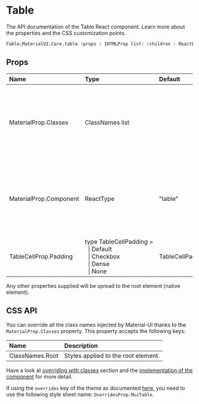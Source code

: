 # Table

<p class="description">The API documentation of the Table React component. Learn more about the properties and the CSS customization points.</p>

```fsharp
Fable.MaterialUI.Core.table (props : IHTMLProp list) (children : ReactElement list) : ReactElement
```



## Props

| Name | Type | Default | Description |
|:-----|:-----|:--------|:------------|
| <span class="prop-name">MaterialProp.Classes</span> | <span class="prop-type">ClassNames list</span> |   | Override or extend the styles applied to the component.  See CSS API below for more details.  |
| <span class="prop-name">MaterialProp.Component</span> | <span class="prop-type">ReactType</span> | <span class="prop-default">"table"</span> | The component used for the root node. Either a string to use a DOM element or a component. |
| <span class="prop-name">TableCellProp.Padding</span> | <span class="prop-type">type&nbsp;TableCellPadding&nbsp;=<br>&nbsp;&nbsp;&#124;&nbsp;Default<br>&nbsp;&nbsp;&#124;&nbsp;Checkbox<br>&nbsp;&nbsp;&#124;&nbsp;Dense<br>&nbsp;&nbsp;&#124;&nbsp;None<br></span> | <span class="prop-default">TableCellPadding.Default</span> | Allows TableCells to inherit padding of the Table. |

Any other properties supplied will be spread to the root element (native element).

## CSS API

You can override all the class names injected by Material-UI thanks to the `MaterialProp.Classes` property.
This property accepts the following keys:


| Name | Description |
|:-----|:------------|
| <span class="prop-name">ClassNames.Root</span> | Styles applied to the root element.

Have a look at [overriding with classes](#/customization/overrides) section
and the [implementation of the component](https://github.com/mui-org/material-ui/tree/master/packages/material-ui/src/Table/Table.js)
for more detail.

If using the `overrides` key of the theme as documented
[here](#/customization/themes),
you need to use the following style sheet name: `OverridesProp.MuiTable`.

<!--## Demos-->

<!--- [Tables](/demos/tables/)-->

